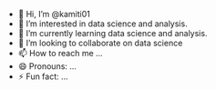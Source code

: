 - 👋 Hi, I’m @kamiti01
- 👀 I’m interested in data science and analysis.
- 🌱 I’m currently learning data science and analysis.
- 💞️ I’m looking to collaborate on data science 
- 📫 How to reach me ...
- 😄 Pronouns: ...
- ⚡ Fun fact: ...

<!---
kamiti01/kamiti01 is a ✨ special ✨ repository because its `README.md` (this file) appears on your GitHub profile.
You can click the Preview link to take a look at your changes.
--->
